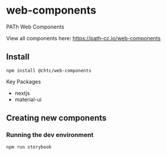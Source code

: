 # web-components
PATh Web Components

View all components here: https://path-cc.io/web-components

## Install

```shell
npm install @chtc/web-components
```

Key Packages
- nextjs
- material-ui

## Creating new components

### Running the dev environment

```npm
npm run storybook
```

